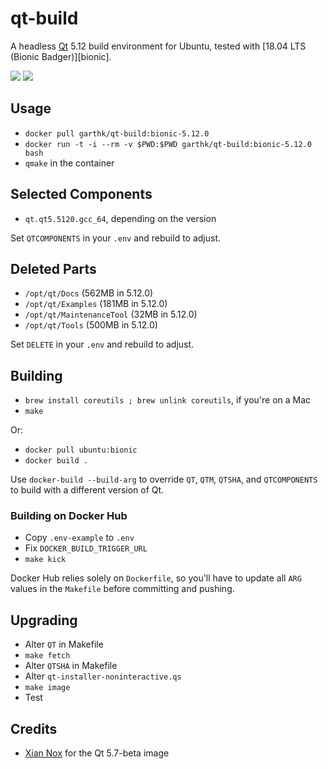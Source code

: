 # qt-build

A headless [Qt] 5.12 build environment for Ubuntu, tested with
[18.04 LTS (Bionic Badger)][bionic].

[![](https://images.microbadger.com/badges/image/garthk/qt-build.svg)](https://microbadger.com/images/garthk/qt-build "Get your own image badge on microbadger.com")
[![](https://images.microbadger.com/badges/version/garthk/qt-build.svg)](https://microbadger.com/images/garthk/qt-build "Get your own version badge on microbadger.com")

## Usage

* `docker pull garthk/qt-build:bionic-5.12.0`
* `docker run -t -i --rm -v $PWD:$PWD garthk/qt-build:bionic-5.12.0 bash`
* `qmake` in the container

## Selected Components

* `qt.qt5.5120.gcc_64`, depending on the version

Set `QTCOMPONENTS` in your `.env` and rebuild to adjust.

## Deleted Parts

* `/opt/qt/Docs` (562MB in 5.12.0)
* `/opt/qt/Examples` (181MB in 5.12.0)
* `/opt/qt/MaintenanceTool` (32MB in 5.12.0)
* `/opt/qt/Tools` (500MB in 5.12.0)

Set `DELETE` in your `.env` and rebuild to adjust.

## Building

* `brew install coreutils ; brew unlink coreutils`, if you're on a Mac
* `make`

Or:

* `docker pull ubuntu:bionic`
* `docker build .`

Use `docker-build --build-arg` to override `QT`, `QTM`, `QTSHA`, and `QTCOMPONENTS` to build with a different version of Qt.

### Building on Docker Hub

* Copy `.env-example` to `.env`
* Fix `DOCKER_BUILD_TRIGGER_URL`
* `make kick`

Docker Hub relies solely on `Dockerfile`, so you'll have to update all `ARG` values in the `Makefile` before committing and pushing.

## Upgrading

* Alter `QT` in Makefile
* `make fetch`
* Alter `QTSHA` in Makefile
* Alter `qt-installer-noninteractive.qs`
* `make image`
* Test

## Credits

* [Xian Nox][xiannox] for the Qt 5.7-beta image

[Qt]: https://www.qt.io
[trusty]: http://releases.ubuntu.com/14.04/
[xiannox]: https://hub.docker.com/u/xiannox

